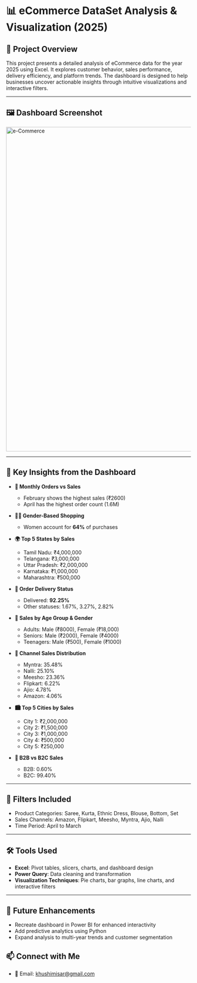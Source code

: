 # 📊 eCommerce DataSet Analysis & Visualization (2025)

## 📝 Project Overview  
This project presents a detailed analysis of eCommerce data for the year 2025 using Excel. It explores customer behavior, sales performance, delivery efficiency, and platform trends. The dashboard is designed to help businesses uncover actionable insights through intuitive visualizations and interactive filters.

---

## 🖼️ Dashboard Screenshot  
<img width="1521" height="882" alt="e-Commerce" src="https://github.com/user-attachments/assets/b4528be3-183f-4584-ae4c-07589220a842" />


---

## 📌 Key Insights from the Dashboard

- **📅 Monthly Orders vs Sales**  
  - February shows the highest sales (₹2600)  
  - April has the highest order count (1.6M)

- **🧍‍♀️ Gender-Based Shopping**  
  - Women account for **64%** of purchases

- **🌍 Top 5 States by Sales**  
  - Tamil Nadu: ₹4,000,000  
  - Telangana: ₹3,000,000  
  - Uttar Pradesh: ₹2,000,000  
  - Karnataka: ₹1,000,000  
  - Maharashtra: ₹500,000

- **🚚 Order Delivery Status**  
  - Delivered: **92.25%**  
  - Other statuses: 1.67%, 3.27%, 2.82%

- **👥 Sales by Age Group & Gender**  
  - Adults: Male (₹8000), Female (₹18,000)  
  - Seniors: Male (₹2000), Female (₹4000)  
  - Teenagers: Male (₹500), Female (₹1000)

- **🛒 Channel Sales Distribution**  
  - Myntra: 35.48%  
  - Nalli: 25.10%  
  - Meesho: 23.36%  
  - Flipkart: 6.22%  
  - Ajio: 4.78%  
  - Amazon: 4.06%

- **🏙️ Top 5 Cities by Sales**  
  - City 1: ₹2,000,000  
  - City 2: ₹1,500,000  
  - City 3: ₹1,000,000  
  - City 4: ₹500,000  
  - City 5: ₹250,000

- **🏢 B2B vs B2C Sales**  
  - B2B: 0.60%  
  - B2C: 99.40%

---

## 🎯 Filters Included

- Product Categories: Saree, Kurta, Ethnic Dress, Blouse, Bottom, Set  
- Sales Channels: Amazon, Flipkart, Meesho, Myntra, Ajio, Nalli  
- Time Period: April to March

---

## 🛠️ Tools Used

- **Excel**: Pivot tables, slicers, charts, and dashboard design  
- **Power Query**: Data cleaning and transformation  
- **Visualization Techniques**: Pie charts, bar graphs, line charts, and interactive filters

---


## 🚀 Future Enhancements

- Recreate dashboard in Power BI for enhanced interactivity  
- Add predictive analytics using Python  
- Expand analysis to multi-year trends and customer segmentation


## 📫 Connect with Me

 
- 📧 Email: khushimisar@gmail.com  

